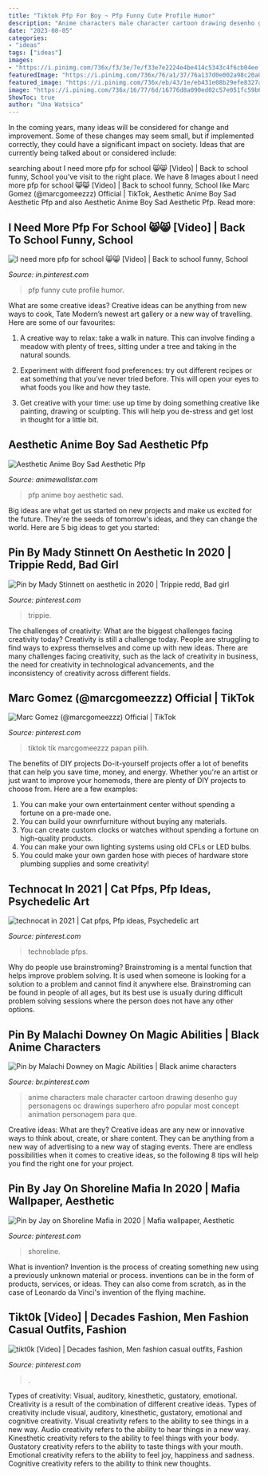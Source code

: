 ```yaml
---
title: "Tiktok Pfp For Boy ~ Pfp Funny Cute Profile Humor"
description: "Anime characters male character cartoon drawing desenho guy personagens oc drawings superhero afro popular most concept animation personagem para que"
date: "2023-08-05"
categories:
- "ideas"
tags: ["ideas"]
images:
- "https://i.pinimg.com/736x/f3/3e/7e/f33e7e2224e4be414c5343c4f6cb04ee.jpg"
featuredImage: "https://i.pinimg.com/736x/76/a1/37/76a137d0e002a98c20a0a4dd9482ae46.jpg"
featured_image: "https://i.pinimg.com/736x/eb/43/1e/eb431e08b29efe8327ae1b0e79aa70e8.jpg"
image: "https://i.pinimg.com/736x/16/77/6d/16776d8a090ed02c57e051fc59b618b4.jpg"
ShowToc: true
author: "Una Watsica"
---
```



In the coming years, many ideas will be considered for change and improvement. Some of these changes may seem small, but if implemented correctly, they could have a significant impact on society. Ideas that are currently being talked about or considered include: 

	

		
searching about I need more pfp for school 😸😸 [Video] | Back to school funny, School you've visit to the right place. We have 8 Images about I need more pfp for school 😸😸 [Video] | Back to school funny, School like Marc Gomez (@marcgomeezzz) Official | TikTok, Aesthetic Anime Boy Sad Aesthetic Pfp and also Aesthetic Anime Boy Sad Aesthetic Pfp. Read more:
		
    
## I Need More Pfp For School 😸😸 [Video] | Back To School Funny, School

<img loading=lazy src="https://i.pinimg.com/736x/eb/43/1e/eb431e08b29efe8327ae1b0e79aa70e8.jpg" onerror="this.onerror=null;this.src='https://tse1.mm.bing.net/th?id=OIP.wjNQu5MVgvMwvaVljodmwQHaNK&amp;pid=15.1';" alt="I need more pfp for school 😸😸 [Video] | Back to school funny, School">

_Source: in.pinterest.com_

>pfp funny cute profile humor. 

	

What are some creative ideas?
Creative ideas can be anything from new ways to cook, Tate Modern’s newest art gallery or a new way of travelling. Here are some of our favourites:
1. A creative way to relax: take a walk in nature. This can involve finding a meadow with plenty of trees, sitting under a tree and taking in the natural sounds.

2. Experiment with different food preferences: try out different recipes or eat something that you’ve never tried before. This will open your eyes to what foods you like and how they taste.

3. Get creative with your time: use up time by doing something creative like painting, drawing or sculpting. This will help you de-stress and get lost in thought for a little bit.

    
## Aesthetic Anime Boy Sad Aesthetic Pfp

<img loading=lazy src="https://i.pinimg.com/originals/81/bb/1d/81bb1de381efe78aaac2462e33203c7c.jpg" onerror="this.onerror=null;this.src='https://tse1.mm.bing.net/th?id=OIP.bokHn_fRcq-h2R3iWu5UHQHaKl&amp;pid=15.1';" alt="Aesthetic Anime Boy Sad Aesthetic Pfp">

_Source: animewallstar.com_

>pfp anime boy aesthetic sad. 

	

Big ideas are what get us started on new projects and make us excited for the future. They're the seeds of tomorrow's ideas, and they can change the world. Here are 5 big ideas to get you started: 

    
## Pin By Mady Stinnett On Aesthetic In 2020 | Trippie Redd, Bad Girl

<img loading=lazy src="https://i.pinimg.com/736x/76/a1/37/76a137d0e002a98c20a0a4dd9482ae46.jpg" onerror="this.onerror=null;this.src='https://tse3.mm.bing.net/th?id=OIP.W_50UyFY1HXWrzH6MFSSRQHaIl&amp;pid=15.1';" alt="Pin by Mady Stinnett on aesthetic in 2020 | Trippie redd, Bad girl">

_Source: pinterest.com_

>trippie. 

	

The challenges of creativity: What are the biggest challenges facing creativity today?
Creativity is still a challenge today. People are struggling to find ways to express themselves and come up with new ideas. There are many challenges facing creativity, such as the lack of creativity in business, the need for creativity in technological advancements, and the inconsistency of creativity across different fields.

    
## Marc Gomez (@marcgomeezzz) Official | TikTok

<img loading=lazy src="https://i.pinimg.com/736x/d0/45/75/d04575183553cb3441e61fe9614bd3bc.jpg" onerror="this.onerror=null;this.src='https://tse1.mm.bing.net/th?id=OIP.uNj1_rznbIpt2k55J5r82AHaNK&amp;pid=15.1';" alt="Marc Gomez (@marcgomeezzz) Official | TikTok">

_Source: pinterest.com_

>tiktok tik marcgomeezzz papan pilih. 

	

The benefits of DIY projects
Do-it-yourself projects offer a lot of benefits that can help you save time, money, and energy. Whether you're an artist or just want to improve your homemods, there are plenty of DIY projects to choose from. Here are a few examples: 
1. You can make your own entertainment center without spending a fortune on a pre-made one. 
2. You can build your ownrfurniture without buying any materials. 
3. You can create custom clocks or watches without spending a fortune on high-quality products. 
4. You can make your own lighting systems using old CFLs or LED bulbs. 
5. You could make your own garden hose with pieces of hardware store plumbing supplies and some creativity!

    
## Technocat In 2021 | Cat Pfps, Pfp Ideas, Psychedelic Art

<img loading=lazy src="https://i.pinimg.com/736x/b9/6d/9c/b96d9c3efab892981e4279ce8604b184.jpg" onerror="this.onerror=null;this.src='https://tse1.mm.bing.net/th?id=OIP.HRM3H-WkzeXgAtto-zRCKwHaNK&amp;pid=15.1';" alt="technocat in 2021 | Cat pfps, Pfp ideas, Psychedelic art">

_Source: pinterest.com_

>technoblade pfps. 

	

Why do people use brainstroming?
Brainstroming is a mental function that helps improve problem solving. It is used when someone is looking for a solution to a problem and cannot find it anywhere else. Brainstroming can be found in people of all ages, but its best use is usually during difficult problem solving sessions where the person does not have any other options.

    
## Pin By Malachi Downey On Magic Abilities | Black Anime Characters

<img loading=lazy src="https://i.pinimg.com/736x/01/f2/40/01f240f76d10b05509b9134ac06b21e5.jpg" onerror="this.onerror=null;this.src='https://tse3.mm.bing.net/th?id=OIP.pt_cB6_D1c7y2p2QDVae0QHaMT&amp;pid=15.1';" alt="Pin by Malachi Downey on Magic Abilities | Black anime characters">

_Source: br.pinterest.com_

>anime characters male character cartoon drawing desenho guy personagens oc drawings superhero afro popular most concept animation personagem para que. 

	

Creative ideas: What are they?
Creative ideas are any new or innovative ways to think about, create, or share content. They can be anything from a new way of advertising to a new way of staging events. There are endless possibilities when it comes to creative ideas, so the following 8 tips will help you find the right one for your project.

    
## Pin By Jay On Shoreline Mafia In 2020 | Mafia Wallpaper, Aesthetic

<img loading=lazy src="https://i.pinimg.com/736x/f3/3e/7e/f33e7e2224e4be414c5343c4f6cb04ee.jpg" onerror="this.onerror=null;this.src='https://tse2.mm.bing.net/th?id=OIP.oOX1-gy2tZS3f4FWbqll2wHaJQ&amp;pid=15.1';" alt="Pin by Jay on Shoreline Mafia in 2020 | Mafia wallpaper, Aesthetic">

_Source: pinterest.com_

>shoreline. 

	

What is invention?
Invention is the process of creating something new using a previously unknown material or process. inventions can be in the form of products, services, or ideas. They can also come from scratch, as in the case of Leonardo da Vinci's invention of the flying machine.

    
## Tikt0k [Video] | Decades Fashion, Men Fashion Casual Outfits, Fashion

<img loading=lazy src="https://i.pinimg.com/736x/16/77/6d/16776d8a090ed02c57e051fc59b618b4.jpg" onerror="this.onerror=null;this.src='https://tse1.mm.bing.net/th?id=OIP.2fiGqTmBCAZu-ezuUSl8WAHaNK&amp;pid=15.1';" alt="tikt0k [Video] | Decades fashion, Men fashion casual outfits, Fashion">

_Source: pinterest.com_

>. 

	

Types of creativity: Visual, auditory, kinesthetic, gustatory, emotional.
Creativity is a result of the combination of different creative ideas. Types of creativity include visual, auditory, kinesthetic, gustatory, emotional and cognitive creativity. Visual creativity refers to the ability to see things in a new way. Audio creativity refers to the ability to hear things in a new way. Kinesthetic creativity refers to the ability to feel things with your body. Gustatory creativity refers to the ability to taste things with your mouth. Emotional creativity refers to the ability to feel joy, happiness and sadness. Cognitive creativity refers to the ability to think new thoughts.

